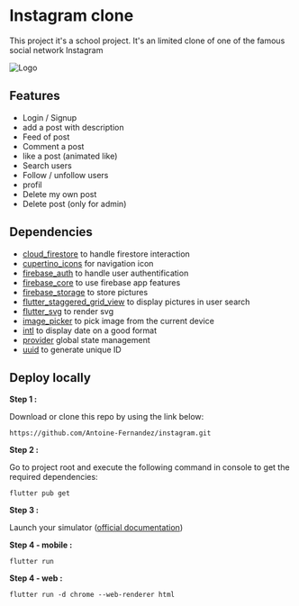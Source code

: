 # Instagram clone

This project it's a school project. It's an limited clone of one of the famous social network Instagram

![Logo](https://www.meilleure-innovation.com/wp-content/uploads/2022/04/logo-instagram-788x444.png)

## Features

-   Login / Signup
-   add a post with description
-   Feed of post
-   Comment a post
-   like a post (animated like)
-   Search users
-   Follow / unfollow users
-   profil
-   Delete my own post
-   Delete post (only for admin)

## Dependencies

-   [cloud_firestore](https://pub.dev/packages/cloud_firestore) to handle firestore interaction
-   [cupertino_icons](https://pub.dev/packages/cupertino_icons) for navigation icon
-   [firebase_auth](https://pub.dev/packages/firebase_auth) to handle user authentification
-   [firebase_core](https://pub.dev/packages/firebase_core) to use firebase app features
-   [firebase_storage](https://pub.dev/packages/firebase_storage) to store pictures
-   [flutter_staggered_grid_view](https://pub.dev/packages/flutter_staggered_grid_view) to display pictures in user search
-   [flutter_svg](https://pub.dev/packages/flutter_svg) to render svg
-   [image_picker](https://pub.dev/packages/image_picker) to pick image from the current device
-   [intl](https://pub.dev/packages/intl) to display date on a good format
-   [provider](https://pub.dev/packages/provider) global state management
-   [uuid](https://pub.dev/packages/uuid) to generate unique ID

## Deploy locally

**Step 1 :**

Download or clone this repo by using the link below:

```
https://github.com/Antoine-Fernandez/instagram.git
```

**Step 2 :**

Go to project root and execute the following command in console to get the required dependencies:

```
flutter pub get
```

**Step 3 :**

Launch your simulator ([official documentation](https://docs.flutter.dev/get-started/install))

**Step 4 - mobile :**

```
flutter run
```

**Step 4 - web :**

```
flutter run -d chrome --web-renderer html
```
